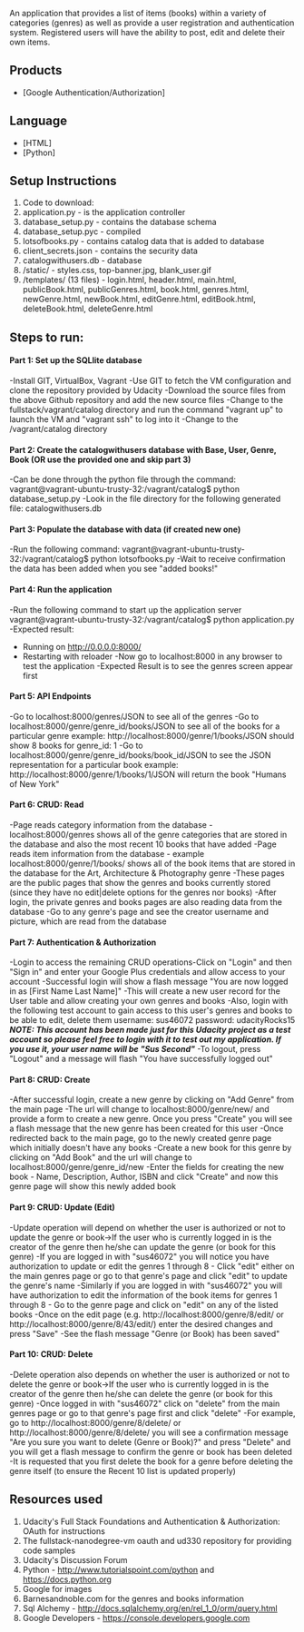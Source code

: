 An application that provides a list of items (books) within a variety of categories (genres) as well as provide a user registration and authentication system. Registered users will have the ability to post, edit and delete their own items.

## Products
- [Google Authentication/Authorization]

## Language
- [HTML]
- [Python]

## Setup Instructions
1. Code to download:
1. application.py - is the application controller
1. database_setup.py - contains the database schema
1. database_setup.pyc - compiled 
1. lotsofbooks.py - contains catalog data that is added to database
1. client_secrets.json - contains the security data
1. catalogwithusers.db - database 
1. /static/ - styles.css, top-banner.jpg, blank_user.gif
1. /templates/ (13 files) - login.html, header.html, main.html, publicBook.html, publicGenres.html, book.html, genres.html, newGenre.html, newBook.html, editGenre.html, editBook.html, deleteBook.html, deleteGenre.html

## Steps to run:

#### Part 1: Set up the SQLlite database
-Install GIT, VirtualBox, Vagrant
-Use GIT to fetch the VM configuration and clone the repository provided by Udacity
-Download the source files from the above Github repository and add the new source files
-Change to the fullstack/vagrant/catalog directory and run the command "vagrant up" to launch the VM and "vagrant ssh" to log into it
-Change to the /vagrant/catalog directory

#### Part 2: Create the catalogwithusers database with Base, User, Genre, Book (OR use the provided one and skip part 3)
-Can be done through the python file through the command:
vagrant@vagrant-ubuntu-trusty-32:/vagrant/catalog$ python database_setup.py
-Look in the file directory for the following generated file: catalogwithusers.db

#### Part 3: Populate the database with data (if created new one)
-Run the following command:
vagrant@vagrant-ubuntu-trusty-32:/vagrant/catalog$ python lotsofbooks.py
-Wait to receive confirmation the data has been added when you see "added books!"

#### Part 4: Run the application 
-Run the following command to start up the application server
vagrant@vagrant-ubuntu-trusty-32:/vagrant/catalog$ python application.py
-Expected result: 
* Running on http://0.0.0.0:8000/
* Restarting with reloader
-Now go to localhost:8000 in any browser to test the application
-Expected Result is to see the genres screen appear first

#### Part 5: API Endpoints
-Go to localhost:8000/genres/JSON to see all of the genres
-Go to localhost:8000/genre/genre_id/books/JSON to see all of the books for a particular genre
example: http://localhost:8000/genre/1/books/JSON should show 8 books for genre_id: 1
-Go to localhost:8000/genre/genre_id/books/book_id/JSON to see the JSON representation for a particular book
example: http://localhost:8000/genre/1/books/1/JSON will return the book "Humans of New York"

#### Part 6: CRUD: Read
-Page reads category information from the database - localhost:8000/genres shows all of the genre categories that are stored in the database and also the most recent 10 books that have added
-Page reads item information from the database - example localhost:8000/genre/1/books/ shows all of the book items that are stored in the database for the Art, Architecture & Photography genre
-These pages are the public pages that show the genres and books currently stored (since they have no edit|delete options for the genres nor books)
-After login, the private genres and books pages are also reading data from the database
-Go to any genre's page and see the creator username and picture, which are read from the database

#### Part 7: Authentication & Authorization
-Login to access the remaining CRUD operations-Click on "Login" and then "Sign in" and enter your Google Plus credentials and allow access to your account
-Successful login will show a flash message "You are now logged in as [First Name Last Name]"
-This will create a new user record for the User table and allow creating your own genres and books
-Also, login with the following test account to gain access to this user's genres and books to be able to edit, delete them
username: sus46072
password: udacityRocks15
***NOTE: This account has been made just for this Udacity project as a test account so please feel free to login with it to test out my application. If you use it, your user name will be "Sus Second"***
-To logout, press "Logout" and a message will flash "You have successfully logged out"

#### Part 8: CRUD: Create
-After successful login, create a new genre by clicking on "Add Genre" from the main page
-The url will change to localhost:8000/genre/new/ and provide a form to create a new genre. Once you press "Create" you will see a flash message that the new genre has been created for this user
-Once redirected back to the main page, go to the newly created genre page which initially doesn't have any books 
-Create a new book for this genre by clicking on "Add Book" and the url will change to localhost:8000/genre/genre_id/new
-Enter the fields for creating the new book - Name, Description, Author, ISBN and click "Create" and now this genre page will show this newly added book

#### Part 9: CRUD: Update (Edit)
-Update operation will depend on whether the user is authorized or not to update the genre or book->If the user who is currently logged in is the creator of the genre then he/she can update the genre (or book for this genre)
-If you are logged in with "sus46072" you will notice you have authorization to update or edit the genres 1 through 8 - Click "edit" either on the main genres page or go to that genre's page and click "edit" to update the genre's name
-Similarly if you are logged in with "sus46072" you will have authorization to edit the information of the book items for genres 1 through 8 - Go to the genre page and click on "edit" on any of the listed books
-Once on the edit page (e.g. http://localhost:8000/genre/8/edit/ or http://localhost:8000/genre/8/43/edit/) enter the desired changes and press "Save"
-See the flash message "Genre (or Book) has been saved"

#### Part 10: CRUD: Delete
-Delete operation also depends on whether the user is authorized or not to delete the genre or book->If the user who is currently logged in is the creator of the genre then he/she can delete the genre (or book for this genre)
-Once logged in with "sus46072" click on "delete" from the main genres page or go to that genre's page first and click "delete"
-For example, go to http://localhost:8000/genre/8/delete/ or http://localhost:8000/genre/8/delete/ you will see a confirmation message "Are you sure you want to delete (Genre or Book)?" and press "Delete" and you will get a flash message to confirm the genre or book has been deleted
-It is requested that you first delete the book for a genre before deleting the genre itself (to ensure the Recent 10 list is updated properly)

## Resources used
1. Udacity's Full Stack Foundations and Authentication & Authorization: OAuth for instructions
1. The fullstack-nanodegree-vm oauth and ud330 repository for providing code samples
1. Udacity's Discussion Forum
1. Python - http://www.tutorialspoint.com/python and https://docs.python.org
1. Google for images
1. Barnesandnoble.com for the genres and books information
1. Sql Alchemy - http://docs.sqlalchemy.org/en/rel_1_0/orm/query.html
1. Google Developers - https://console.developers.google.com
